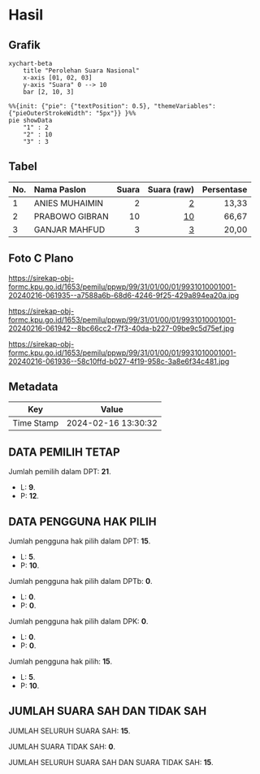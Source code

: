 # Hasil

## Grafik

```mermaid
xychart-beta
    title "Perolehan Suara Nasional"
    x-axis [01, 02, 03]
    y-axis "Suara" 0 --> 10
    bar [2, 10, 3]
```

```mermaid
%%{init: {"pie": {"textPosition": 0.5}, "themeVariables": {"pieOuterStrokeWidth": "5px"}} }%%
pie showData
    "1" : 2
    "2" : 10
    "3" : 3
```

## Tabel

| No. | Nama Paslon    | Suara | Suara (raw) | Persentase |
|:--- |:-------------- | -----:| -----------:| ----------:|
| 1   | ANIES MUHAIMIN | 2     | [2][p-1]    | 13,33      |
| 2   | PRABOWO GIBRAN | 10    | [10][p-2]   | 66,67      |
| 3   | GANJAR MAHFUD  | 3     | [3][p-3]    | 20,00      |


[p-1]: https://github.com/gigit-pemilu/pemilu-2024/blob/main/pilpres/hitung-suara/sub/99-luar-negeri/sub/31-dakar-senegal/sub/01-dakar-senegal/sub/0001-dakar-senegal/sub/001-pos-001/sub/paslon-1.txt
[p-2]: https://github.com/gigit-pemilu/pemilu-2024/blob/main/pilpres/hitung-suara/sub/99-luar-negeri/sub/31-dakar-senegal/sub/01-dakar-senegal/sub/0001-dakar-senegal/sub/001-pos-001/sub/paslon-2.txt
[p-3]: https://github.com/gigit-pemilu/pemilu-2024/blob/main/pilpres/hitung-suara/sub/99-luar-negeri/sub/31-dakar-senegal/sub/01-dakar-senegal/sub/0001-dakar-senegal/sub/001-pos-001/sub/paslon-3.txt

## Foto C Plano

https://sirekap-obj-formc.kpu.go.id/1653/pemilu/ppwp/99/31/01/00/01/9931010001001-20240216-061935--a7588a6b-68d6-4246-9f25-429a894ea20a.jpg

https://sirekap-obj-formc.kpu.go.id/1653/pemilu/ppwp/99/31/01/00/01/9931010001001-20240216-061942--8bc66cc2-f7f3-40da-b227-09be9c5d75ef.jpg

https://sirekap-obj-formc.kpu.go.id/1653/pemilu/ppwp/99/31/01/00/01/9931010001001-20240216-061936--58c10ffd-b027-4f19-958c-3a8e6f34c481.jpg


## Metadata

| Key        | Value               |
| ---------- | ------------------- |
| Time Stamp | 2024-02-16 13:30:32 |


## DATA PEMILIH TETAP

Jumlah pemilih dalam DPT: **21**.
 * L: **9**.
 * P: **12**.

## DATA PENGGUNA HAK PILIH

Jumlah pengguna hak pilih dalam DPT: **15**.
 * L: **5**.
 * P: **10**.

Jumlah pengguna hak pilih dalam DPTb: **0**.
 * L: **0**.
 * P: **0**.

Jumlah pengguna hak pilih dalam DPK: **0**.
 * L: **0**.
 * P: **0**.

Jumlah pengguna hak pilih: **15**.
 * L: **5**.
 * P: **10**.

## JUMLAH SUARA SAH DAN TIDAK SAH

JUMLAH SELURUH SUARA SAH: **15**.

JUMLAH SUARA TIDAK SAH: **0**.

JUMLAH SELURUH SUARA SAH DAN SUARA TIDAK SAH: **15**.


